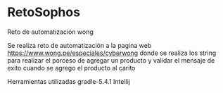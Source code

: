 # RetoSophos
Reto de automatización wong

Se realiza reto de automatización a la pagina web https://www.wong.pe/especiales/cyberwong 
donde se realiza los string para realizar el porceso de agregar un producto y validar el mensaje
de exito cuando se agrego el producto al carito

Herramientas utilizadas
gradle-5.4.1
Intellij

